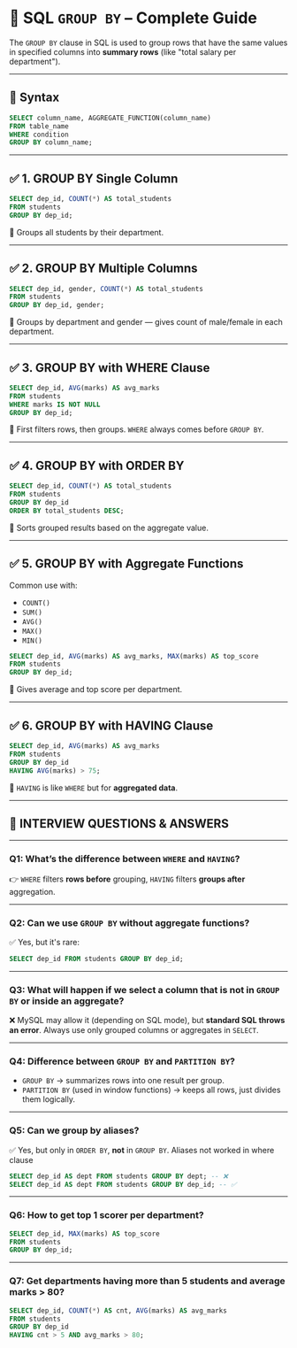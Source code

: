

# 📘 SQL `GROUP BY` – Complete Guide

The `GROUP BY` clause in SQL is used to group rows that have the same values in specified columns into **summary rows** (like "total salary per department").

---

## 🔹 Syntax

```sql
SELECT column_name, AGGREGATE_FUNCTION(column_name)
FROM table_name
WHERE condition
GROUP BY column_name;
```

---

## ✅ 1. GROUP BY Single Column

```sql
SELECT dep_id, COUNT(*) AS total_students
FROM students
GROUP BY dep_id;
```

📌 Groups all students by their department.

---

## ✅ 2. GROUP BY Multiple Columns

```sql
SELECT dep_id, gender, COUNT(*) AS total_students
FROM students
GROUP BY dep_id, gender;
```

📌 Groups by department and gender — gives count of male/female in each department.

---

## ✅ 3. GROUP BY with WHERE Clause

```sql
SELECT dep_id, AVG(marks) AS avg_marks
FROM students
WHERE marks IS NOT NULL
GROUP BY dep_id;
```

📌 First filters rows, then groups. `WHERE` always comes before `GROUP BY`.

---

## ✅ 4. GROUP BY with ORDER BY

```sql
SELECT dep_id, COUNT(*) AS total_students
FROM students
GROUP BY dep_id
ORDER BY total_students DESC;
```

📌 Sorts grouped results based on the aggregate value.

---

## ✅ 5. GROUP BY with Aggregate Functions

Common use with:

- `COUNT()`
- `SUM()`
- `AVG()`
- `MAX()`
- `MIN()`

```sql
SELECT dep_id, AVG(marks) AS avg_marks, MAX(marks) AS top_score
FROM students
GROUP BY dep_id;
```

📌 Gives average and top score per department.

---

## ✅ 6. GROUP BY with HAVING Clause

```sql
SELECT dep_id, AVG(marks) AS avg_marks
FROM students
GROUP BY dep_id
HAVING AVG(marks) > 75;
```

📌 `HAVING` is like `WHERE` but for **aggregated data**.

---

## 🧠 INTERVIEW QUESTIONS & ANSWERS

---

### Q1: What’s the difference between `WHERE` and `HAVING`?

👉 `WHERE` filters **rows before** grouping, `HAVING` filters **groups after** aggregation.

---

### Q2: Can we use `GROUP BY` without aggregate functions?

✅ Yes, but it's rare:
```sql
SELECT dep_id FROM students GROUP BY dep_id;
```

---

### Q3: What will happen if we select a column that is not in `GROUP BY` or inside an aggregate?

❌ MySQL may allow it (depending on SQL mode), but **standard SQL throws an error**. Always use only grouped columns or aggregates in `SELECT`.

---

### Q4: Difference between `GROUP BY` and `PARTITION BY`?

- `GROUP BY` → summarizes rows into one result per group.
- `PARTITION BY` (used in window functions) → keeps all rows, just divides them logically.

---

### Q5: Can we group by aliases?

✅ Yes, but only in `ORDER BY`, **not** in `GROUP BY`.
Aliases not worked in where clause
```sql
SELECT dep_id AS dept FROM students GROUP BY dept; -- ❌
SELECT dep_id AS dept FROM students GROUP BY dep_id; -- ✅
```

---

### Q6: How to get top 1 scorer per department?

```sql
SELECT dep_id, MAX(marks) AS top_score
FROM students
GROUP BY dep_id;
```

---

### Q7: Get departments having more than 5 students and average marks > 80?

```sql
SELECT dep_id, COUNT(*) AS cnt, AVG(marks) AS avg_marks
FROM students
GROUP BY dep_id
HAVING cnt > 5 AND avg_marks > 80;
```
